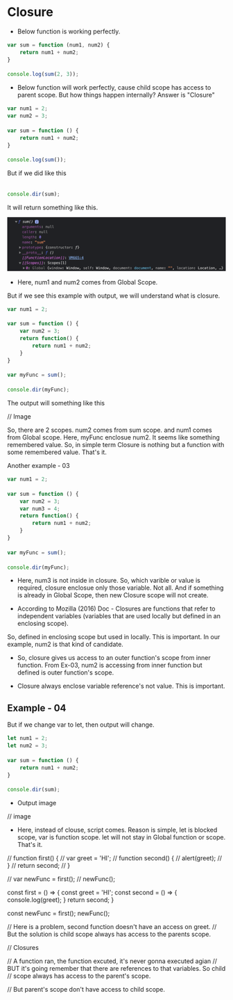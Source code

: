 # Closure

- Below function is working perfectly.

```js
var sum = function (num1, num2) {
    return num1 + num2;
}

console.log(sum(2, 3));
```

- Below function will work perfectly, cause child scope has access to parent scope. But how things happen internally? Answer is "Closure"

```js
var num1 = 2;
var num2 = 3;

var sum = function () {
    return num1 + num2;
}

console.log(sum());
```

But if we did like this

```js

console.dir(sum);
```

It will return something like this.

![Closure-Scope](../images/closure.png?raw=true "Closure Example 01")

- Here, num1 and num2 comes from Global Scope.

But if we see this example with output, we will understand what is closure.

```js
var num1 = 2;

var sum = function () {
    var num2 = 3;
    return function() {
        return num1 + num2;
    }
}

var myFunc = sum();

console.dir(myFunc);
```

The output will something like this

// Image

So, there are 2 scopes. num2 comes from sum scope. and num1 comes from Global scope. Here, myFunc enclosue num2. It seems like something remembered value. So, in simple term Closure is nothing but a function with some remembered value. That's it.

Another example - 03

```js
var num1 = 2;

var sum = function () {
    var num2 = 3;
    var num3 = 4;
    return function() {
        return num1 + num2;
    }
}

var myFunc = sum();

console.dir(myFunc);
```

- Here, num3 is not inside in closure. So, which varible or value is required, closure enclosue only those variable. Not all. And if something is already in Global Scope, then new Closure scope will not create.

- According to Mozilla (2016) Doc - Closures are functions that refer to independent variables (variables that are used locally but defined in an enclosing scope).

So, defined in enclosing scope but used in locally. This is important. In our example, num2 is that kind of candidate.

- So, closure gives us access to an outer function's scope from inner function. From Ex-03, num2 is accessing from inner function but defined is outer function's scope.

- Closure always enclose variable reference's not value. This is important.

## Example - 04

But if we change var to let, then output will change.

```js
let num1 = 2;
let num2 = 3;

var sum = function () {
    return num1 + num2;
}

console.dir(sum);
```

- Output image

// image

- Here, instead of clouse, script comes. Reason is simple, let is blocked scope, var is function scope. let will not stay in Global function or scope. That's it.














// function first() {
//     var greet = 'HI';
//     function second() {
//         alert(greet);
//     }
//     return second;
// }

// var newFunc = first();
// newFunc();

const first = () =>  {
    const greet = 'HI';
    const second = () => {
        console.log(greet);
    }
    return second;
}


const newFunc = first();
newFunc();

// Here is a problem, second function doesn't have an access on greet. 
// But the solution is child scope always has access to the parents scope. 

// Closures

// A function ran, the function excuted, it's never gonna executed agian
// BUT it's going remember that there are references to that variables. So child
// scope always has access to the parent's scope. 

// But parent's scope don't have access to child scope.

